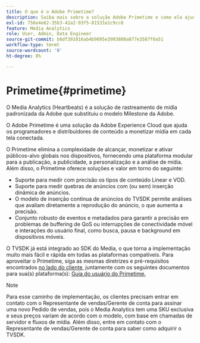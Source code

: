 ```yaml
---
title: O que é o Adobe Primetime?
description: Saiba mais sobre a solução Adobe Primetime e como ela ajuda a monetizar a transmissão de mídia.
exl-id: 756e4e62-35b3-42a2-93f5-81531e1c9cc8
feature: Media Analytics
role: User, Admin, Data Engineer
source-git-commit: b6df391016ab4b9095e3993808a877e3587f0a51
workflow-type: tm+mt
source-wordcount: '0'
ht-degree: 0%

---
```


# Primetime{#primetime}

O Media Analytics (Heartbeats) é a solução de rastreamento de mídia padronizada da Adobe que substituiu o modelo Milestone da Adobe.

O Adobe Primetime é uma solução da Adobe Experience Cloud que ajuda os programadores e distribuidores de conteúdo a monetizar mídia em cada tela conectada.

O Primetime elimina a complexidade de alcançar, monetizar e ativar públicos-alvo globais nos dispositivos, fornecendo uma plataforma modular para a publicação, a publicidade, a personalização e a análise de mídia. Além disso, o Primetime oferece soluções e valor em torno do seguinte:

* Suporte para medir com precisão os tipos de conteúdo Linear e VOD.
* Suporte para medir quebras de anúncios com (ou sem) inserção dinâmica de anúncios.
* O modelo de inserção contínua de anúncios do TVSDK permite análises que avaliam diretamente a reprodução do anúncio, o que aumenta a precisão.
* Conjunto robusto de eventos e metadados para garantir a precisão em problemas de buffering de QoS ou interrupções de conectividade móvel e interações do usuário final, como busca, pausa e background em dispositivos móveis.
<!--
* Integrated support for Nielsen DTVR (linear) with ID3 metadata and DCR with CMS metadata.
-->

O TVSDK já está integrado ao SDK do Media, o que torna a implementação muito mais fácil e rápida em todas as plataformas compatíveis. <!--Primetime also supports the partnership with Nielsen.--> Para aproveitar o Primetime, siga as mesmas diretrizes e pré-requisitos encontrados [no lado do cliente,](/help/intro-to-ava/implementation-paths/client-side-path.md) juntamente com os seguintes documentos para sua(s) plataforma(s): [Guia do usuário do Primetime.](https://helpx.adobe.com/br/support/primetime.html)

>[!NOTE]
>
>Para esse caminho de implementação, os clientes precisam entrar em contato com o Representante de vendas/Gerente de conta para assinar uma novo Pedido de vendas, pois o Media Analytics tem uma SKU exclusiva e seus preços variam de acordo com o modelo, com base em chamadas de servidor e fluxos de mídia. Além disso, entre em contato com o Representante de vendas/Gerente de conta para saber como adquirir o TVSDK.
